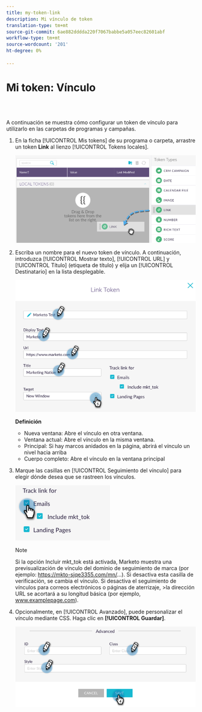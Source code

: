 ```yaml
---
title: my-token-link
description: Mi vínculo de token
translation-type: tm+mt
source-git-commit: 6ae882dddda220f7067babbe5a057eec82601abf
workflow-type: tm+mt
source-wordcount: '201'
ht-degree: 0%

---
```



# Mi token: Vínculo

<br> 

A continuación se muestra cómo configurar un token de vínculo para utilizarlo en las carpetas de programas y campañas.

1. En la ficha [!UICONTROL Mis tokens] de su programa o carpeta, arrastre un token **Link** al lienzo [!UICONTROL Tokens locales].

   ![Imagen uno](/help/sky/assets/my-tokens/my-token-link/my-token-link-1.png)

1. Escriba un nombre para el nuevo token de vínculo. A continuación, introduzca [!UICONTROL Mostrar texto], [!UICONTROL URL] y [!UICONTROL Título] (etiqueta de título) y elija un [!UICONTROL Destinatario] en la lista desplegable.

   ![Imagen dos](/help/sky/assets/my-tokens/my-token-link/my-token-link-2.png)

   **Definición**

   * Nueva ventana: Abre el vínculo en otra ventana.
   * Ventana actual: Abre el vínculo en la misma ventana.
   * Principal: Si hay marcos anidados en la página, abrirá el vínculo un nivel hacia arriba
   * Cuerpo completo: Abre el vínculo en la ventana principal

1. Marque las casillas en [!UICONTROL Seguimiento del vínculo] para elegir dónde desea que se rastreen los vínculos.

   ![Imagen tres](/help/sky/assets/my-tokens/my-token-link/my-token-link-3.png)

   >[!NOTE]
   >
   >Si la opción Incluir mkt_tok está activada, Marketo muestra una previsualización de vínculo del dominio de seguimiento de marca (por ejemplo: https://mkto-sjqe3355.com/mn/...). Si desactiva esta casilla de verificación, se cambia el vínculo. Si desactiva el seguimiento de vínculos para correos electrónicos o páginas de aterrizaje, >la dirección URL se acortará a su longitud básica (por ejemplo, www.examplepage.com).

1. Opcionalmente, en [!UICONTROL Avanzado], puede personalizar el vínculo mediante CSS. Haga clic en **[!UICONTROL Guardar]**.

   ![Imagen Cuatro](/help/sky/assets/my-tokens/my-token-link/my-token-link-4.png)
